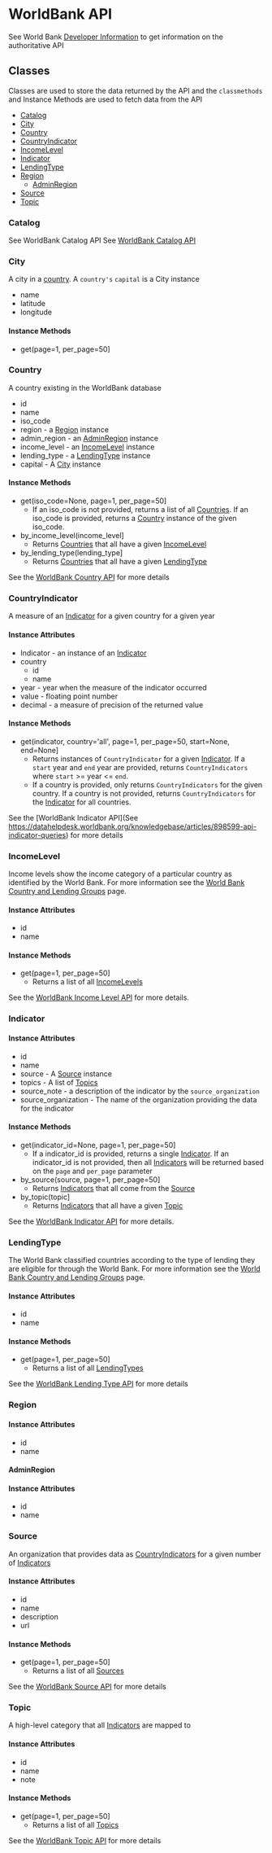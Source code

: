 # WorldBank API
See World Bank [Developer Information](https://datahelpdesk.worldbank.org/knowledgebase/topics/125589-developer-information) to get information on the authoritative API

## Classes
Classes are used to store the data returned by the API and the `classmethods` and Instance Methods are used to fetch data from the API

- [Catalog](#catalog)
- [City](#city)
- [Country](#country)
- [CountryIndicator](#countryindicator)
- [IncomeLevel](#incomelevel)
- [Indicator](#indicator)
- [LendingType](#lendingtype)
- [Region](#region)
    - [AdminRegion](#adminregion)
- [Source](#source)
- [Topic](#topic)


### Catalog
See WorldBank Catalog API See [WorldBank Catalog API](https://datahelpdesk.worldbank.org/knowledgebase/articles/902049-data-catalog-api)

### City
A city in a [country](#country). A `country's` `capital` is a City instance

- name
- latitude
- longitude

#### Instance Methods
- get(page=1, per_page=50]

### Country
A country existing in the WorldBank database
- id
- name
- iso_code
- region - a [Region](#region) instance
- admin_region - an [AdminRegion](#adminregion) instance
- income_level - an [IncomeLevel](#incomelevel) instance
- lending_type - a [LendingType](#lendingtype) instance
- capital - A [City](#city) instance

#### Instance Methods
- get(iso_code=None, page=1, per_page=50]
    - If an iso_code is not provided, returns a list of all [Countries](#country).  If an iso_code is provided, returns a [Country](#country) instance of the given iso_code.
- by_income_level(income_level]
    - Returns [Countries](#country) that all have a given [IncomeLevel](#incomelevel)
- by_lending_type(lending_type]
    - Returns [Countries](#country) that all have a given [LendingType](#lendingtype)

See the [WorldBank Country API](https://datahelpdesk.worldbank.org/knowledgebase/articles/898590-api-country-queries) for more details

### CountryIndicator
A measure of an [Indicator](#indicator) for a given country for a given year

#### Instance Attributes
- Indicator - an instance of an [Indicator](#indicator)
- country
    - id
    - name
- year - year when the measure of the indicator occurred
- value - floating point number
- decimal - a measure of precision of the returned value

#### Instance Methods
- get(indicator, country='all', page=1, per_page=50, start=None, end=None]
    - Returns instances of `CountryIndicator` for a given [Indicator](#indicator).  If a `start` year and `end` year are provided, returns `CountryIndicators` where `start` >= year <= `end`.
    - If a country is provided, only returns `CountryIndicators` for the given country. If a country is not provided, returns `CountryIndicators` for the [Indicator](#indicator) for all countries.

See the [WorldBank Indicator API](See https://datahelpdesk.worldbank.org/knowledgebase/articles/898599-api-indicator-queries) for more details


### IncomeLevel
Income levels show the income category of a particular country as identified by the World Bank.  For more information see the [World Bank Country and Lending Groups](https://datahelpdesk.worldbank.org/knowledgebase/articles/906519-world-bank-country-and-lending-groups) page.

#### Instance Attributes
- id
- name

#### Instance Methods
- get(page=1, per_page=50]
    - Returns a list of all [IncomeLevels](#incomelevel)

See the [WorldBank Income Level API](https://datahelpdesk.worldbank.org/knowledgebase/articles/898596-api-income-level-queries) for more details.

### Indicator

#### Instance Attributes
- id
- name
- source - A [Source](#source) instance
- topics - A list of [Topics](#topic)
- source_note - a description of the indicator by the `source_organization`
- source_organization - The name of the organization providing the data for the indicator

#### Instance Methods
- get(indicator_id=None, page=1, per_page=50]
    - If a indicator_id is provided, returns a single [Indicator](#indicator).  If an indicator_id is not provided, then all [Indicators](#indicator) will be returned based on the `page` and `per_page` parameter
- by_source(source, page=1, per_page=50]
    - Returns [Indicators](#indicator) that all come from the [Source](#source)
- by_topic(topic]
    - Returns [Indicators](#indicator) that all have a given [Topic](#topic)

See the [WorldBank Indicator API](https://datahelpdesk.worldbank.org/knowledgebase/articles/898599-api-indicator-queries) for more details.

### LendingType
The World Bank classified countries according to the type of lending they are eligible for through the World Bank.  For more information see the [World Bank Country and Lending Groups](https://datahelpdesk.worldbank.org/knowledgebase/articles/906519-world-bank-country-and-lending-groups) page.

#### Instance Attributes
- id
- name

#### Instance Methods
- get(page=1, per_page=50]
    - Returns a list of all [LendingTypes](#lendingtypes)

See the [WorldBank Lending Type API](https://datahelpdesk.worldbank.org/knowledgebase/articles/898608-api-lending-type-queries) for more details

### Region

#### Instance Attributes
- id
- name

#### AdminRegion

#### Instance Attributes
- id
- name

### Source
An organization that provides data as [CountryIndicators](#countryindicator) for a given number of [Indicators](#indicator)

#### Instance Attributes
- id
- name
- description
- url

#### Instance Methods
- get(page=1, per_page=50]
    - Returns a list of all [Sources](#source)

See the [WorldBank Source API](https://datahelpdesk.worldbank.org/knowledgebase/articles/898587-api-catalog-source-queries) for more details

### Topic
A high-level category that all [Indicators](#indicator) are mapped to

#### Instance Attributes
- id
- name
- note

#### Instance Methods
- get(page=1, per_page=50]
    - Returns a list of all [Topics](#topic)

See the [WorldBank Topic API](https://datahelpdesk.worldbank.org/knowledgebase/articles/898611-api-topic-queries) for more details
